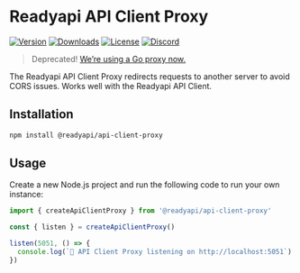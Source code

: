 # Readyapi API Client Proxy

[![Version](https://img.shields.io/npm/v/%40readyapi/api-client-proxy)](https://www.npmjs.com/package/@readyapi/api-client-proxy)
[![Downloads](https://img.shields.io/npm/dm/%40readyapi/api-client-proxy)](https://www.npmjs.com/package/@readyapi/api-client-proxy)
[![License](https://img.shields.io/npm/l/%40readyapi%2Fapi-client-proxy)](https://www.npmjs.com/package/@readyapi/api-client-proxy)
[![Discord](https://img.shields.io/discord/1135330207960678410?style=flat&color=5865F2)](https://discord.gg/readyapi)

> Deprecated! [We’re using a Go proxy now.](https://github.com/readyapi/readyapi/tree/main/examples/proxy-server)

The Readyapi API Client Proxy redirects requests to another server to avoid CORS issues. Works well with the Readyapi API Client.

## Installation

```bash
npm install @readyapi/api-client-proxy
```

## Usage

Create a new Node.js project and run the following code to run your own instance:

```ts
import { createApiClientProxy } from '@readyapi/api-client-proxy'

const { listen } = createApiClientProxy()

listen(5051, () => {
  console.log(`🥤 API Client Proxy listening on http://localhost:5051`)
})
```
